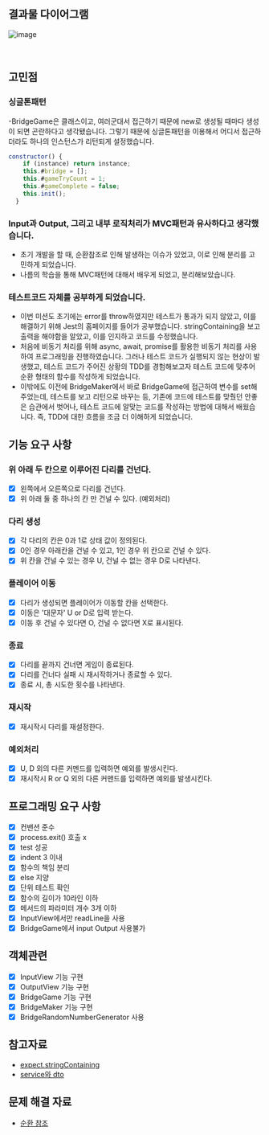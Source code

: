 ## 결과물 다이어그램
![image](https://user-images.githubusercontent.com/78866590/202894017-b3d1a855-20fe-4f79-b2fd-3900a3401bed.png)

<br/>

## 고민점
### 싱글톤패턴
-BridgeGame은 클래스이고, 여러군대서 접근하기 때문에 new로 생성될 때마다 생성이 되면 곤란하다고 생각됐습니다.
그렇기 때문에 싱글톤패턴을 이용해서 어디서 접근하더라도 하나의 인스턴스가 리턴되게 설정했습니다.

```javascript
constructor() {
    if (instance) return instance;
    this.#bridge = [];
    this.#gameTryCount = 1;
    this.#gameComplete = false;
    this.init();
  }
```

### Input과 Output, 그리고 내부 로직처리가 MVC패턴과 유사하다고 생각했습니다.
- 초기 개발을 할 때, 순환참조로 인해 발생하는 이슈가 있었고, 이로 인해 분리를 고민하게 되었습니다.
- 나름의 학습을 통해 MVC패턴에 대해서 배우게 되었고, 분리해보았습니다.

### 테스트코드 자체를 공부하게 되었습니다.
- 이번 미션도 초기에는 error를 throw하였지만 테스트가 통과가 되지 않았고, 이를 해결하기 위해 Jest의 홈페이지를 들어가 공부했습니다.
stringContaining을 보고 출력을 해야함을 알았고, 이를 인지하고 코드를 수정했습니다.
- 처음에 비동기 처리를 위해 async, await, promise를 활용한 비동기 처리를 사용하여 프로그래밍을 진행하였습니다.
그러나 테스트 코드가 실행되지 않는 현상이 발생했고, 테스트 코드가 주어진 상황의 TDD를 경험해보고자 테스트 코드에 맞추어 
순환 형태의 함수를 작성하게 되었습니다.
- 이밖에도 이전에 BridgeMaker에서 바로 BridgeGame에 접근하여 변수를 set해주었는데, 테스트를 보고 리턴으로 바꾸는 등,
기존에 코드에 테스트를 맞췄던 안좋은 습관에서 벗어나, 테스트 코드에 알맞는 코드를 작성하는 방법에 대해서 배웠습니다.
즉, TDD에 대한 흐름을 조금 더 이해하게 되었습니다.

## 기능 요구 사항
### 위 아래 두 칸으로 이루어진 다리를 건넌다.
- [x] 왼쪽에서 오른쪽으로 다리를 건넌다.
- [x] 위 아래 둘 중 하나의 칸 만 건널 수 있다. (예외처리)
### 다리 생성 
- [x] 각 다리의 칸은 0과 1로 상태 값이 정의된다.
- [x] 0인 경우 아래칸을 건널 수 있고, 1인 경우 위 칸으로 건널 수 있다.
- [x] 위 칸을 건널 수 있는 경우 U,  건널 수 없는 경우 D로 나타낸다.
### 플레이어 이동
- [x] 다리가 생성되면 플레이어가 이동할 칸을 선택한다.
- [x] 이동은 '대문자' U or D로 입력 받는다.
- [x] 이동 후 건널 수 있다면 O, 건널 수 없다면 X로 표시된다.
### 종료
- [x] 다리를 끝까지 건너면 게임이 종료된다.
- [x] 다리를 건너다 실패 시 재시작하거나 종료할 수 있다.
- [x] 종료 시, 총 시도한 횟수를 나타낸다.
### 재시작
- [x] 재시작시 다리를 재설정한다.
###  예외처리
- [x] U, D 외의 다른 커멘드를 입력하면 예외를 발생시킨다.
- [x] 재시작시 R or Q 외의 다른 커맨드를 입력하면 예외를 발생시킨다.

## 프로그래밍 요구 사항
- [x] 컨밴션 준수
- [x] process.exit() 호출 x
- [x] test 성공
- [x] indent 3 이내
- [x] 함수의 책임 분리
- [x] else 지양
- [x] 단위 테스트 확인
- [x] 함수의 길이가 10라인 이하
- [x] 메서드의 파라미터 개수 3개 이하
- [x] InputView에서만 readLine을 사용
- [x] BridgeGame에서 input Output 사용불가

## 객체관련
- [x] InputView 기능 구현
- [x] OutputView 기능 구현
- [x] BridgeGame 기능 구현
- [x] BridgeMaker 기능 구현
- [x] BridgeRandomNumberGenerator 사용

## 참고자료
- [expect.stringContaining](https://jestjs.io/docs/expect#expectstringcontainingstring)
- [service와 dto](https://www.kurien.net/post/view/24)

## 문제 해결 자료
- [순환 참조](https://stackoverflow.com/questions/64713565/accessing-non-existent-property-padlevels-of-module-exports-inside-circular-de)

